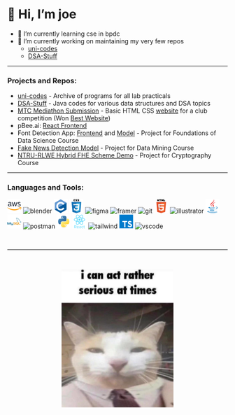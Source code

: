# 👋 Hi, I’m joe
<!--- (joe mama) --->

- 🌱 I’m currently learning cse in bpdc
- 🔭 I’m currently working on maintaining my very few repos
  - [uni-codes](https://github.com/joejo-joestar/uni-codes)
  - [DSA-Stuff](https://github.com/joejo-joestar/DSA-Stuff)


---

### Projects and Repos:
- [uni-codes](https://github.com/joejo-joestar/uni-codes) - Archive of programs for all lab practicals
- [DSA-Stuff](https://github.com/joejo-joestar/DSA-Stuff) - Java codes for various data structures and DSA topics
- [MTC Mediathon Submission](https://github.com/SreenikethanI/Mediathon2024-Logitik) - Basic HTML CSS [website](https://sreenikethani.github.io/Mediathon2024-Logitik/) for a club competition (Won [Best Website](https://www.linkedin.com/posts/microsoft-tech-club_microsofttechclub-photography-webdev-activity-7241003189209055232-g2q4))
- pBee.ai: [React Frontend](https://github.com/joejo-joestar/pBee.ai-frontend) 
- Font Detection App: [Frontend](https://github.com/joejo-joestar/Font-Detection-App) and [Model](https://github.com/SreenikethanI/Font-Detection-Model) - Project for Foundations of Data Science Course
- [Fake News Detection Model](https://github.com/joejo-joestar/FakeNews-Detection-Model) - Project for Data Mining Course
- [NTRU-RLWE Hybrid FHE Scheme Demo](https://github.com/joejo-joestar/NTRU-RLWE-Hybrid-Scheme) - Project for Cryptography Course

---

### Languages and Tools:
<p align="left">
    <a href="https://aws.amazon.com" target="_blank" rel="noreferrer" style="text-decoration: none;">
        <img src="https://raw.githubusercontent.com/devicons/devicon/master/icons/amazonwebservices/amazonwebservices-original-wordmark.svg" alt="aws" width="32" height="32"/>
    </a>
    <a href="https://www.blender.org/" target="_blank" rel="noreferrer" style="text-decoration: none;">
        <img src="https://download.blender.org/branding/community/blender_community_badge_white.svg" alt="blender" width="32" height="32"/>
    </a>
    <a href="https://www.cprogramming.com/" target="_blank" rel="noreferrer" style="text-decoration: none;">
        <img src="https://raw.githubusercontent.com/devicons/devicon/master/icons/c/c-original.svg" alt="c" width="32" height="32"/>
    </a>
    <a href="https://www.w3schools.com/css/" target="_blank" rel="noreferrer" style="text-decoration: none;">
        <img src="https://raw.githubusercontent.com/devicons/devicon/master/icons/css3/css3-original-wordmark.svg" alt="css3" width="32" height="32"/>
    </a>
    <a href="https://www.figma.com/" target="_blank" rel="noreferrer" style="text-decoration: none;">
        <img src="https://www.vectorlogo.zone/logos/figma/figma-icon.svg" alt="figma" width="32" height="32"/>
    </a>
    <a href="https://www.framer.com/" target="_blank" rel="noreferrer" style="text-decoration: none;">
        <img src="https://www.vectorlogo.zone/logos/framer/framer-icon.svg" alt="framer" width="32" height="32"/>
    </a>
    <a href="https://git-scm.com/" target="_blank" rel="noreferrer" style="text-decoration: none;">
        <img src="https://www.vectorlogo.zone/logos/git-scm/git-scm-icon.svg" alt="git" width="32" height="32"/>
    </a>
    <a href="https://www.w3.org/html/" target="_blank" rel="noreferrer" style="text-decoration: none;">
        <img src="https://raw.githubusercontent.com/devicons/devicon/master/icons/html5/html5-original-wordmark.svg" alt="html5" width="32" height="32"/>
    </a>
    <a href="https://www.adobe.com/in/products/illustrator.html" target="_blank" rel="noreferrer" style="text-decoration: none;">
        <img src="https://www.vectorlogo.zone/logos/adobe_illustrator/adobe_illustrator-icon.svg" alt="illustrator" width="32" height="32"/>
    </a>
    <a href="https://www.java.com" target="_blank" rel="noreferrer" style="text-decoration: none;">
        <img src="https://raw.githubusercontent.com/devicons/devicon/master/icons/java/java-original.svg" alt="java" width="32" height="32"/>
    </a>
    <a href="https://www.mysql.com/" target="_blank" rel="noreferrer" style="text-decoration: none;">
        <img src="https://raw.githubusercontent.com/devicons/devicon/master/icons/mysql/mysql-original-wordmark.svg" alt="mysql" width="32" height="32"/>
    </a>
    <a href="https://postman.com" target="_blank" rel="noreferrer" style="text-decoration: none;">
        <img src="https://www.vectorlogo.zone/logos/getpostman/getpostman-icon.svg" alt="postman" width="32" height="32"/>
    </a>
    <a href="https://www.python.org" target="_blank" rel="noreferrer" style="text-decoration: none;">
        <img src="https://raw.githubusercontent.com/devicons/devicon/master/icons/python/python-original.svg" alt="python" width="32" height="32"/>
    </a>
    <a href="https://reactjs.org/" target="_blank" rel="noreferrer" style="text-decoration: none;">
        <img src="https://raw.githubusercontent.com/devicons/devicon/master/icons/react/react-original-wordmark.svg" alt="react" width="32" height="32"/>
    </a>
    <a href="https://tailwindcss.com/" target="_blank" rel="noreferrer" style="text-decoration: none;">
        <img src="https://www.vectorlogo.zone/logos/tailwindcss/tailwindcss-icon.svg" alt="tailwind" width="32" height="32"/>
    </a>
    <a href="https://www.typescriptlang.org/" target="_blank" rel="noreferrer" style="text-decoration: none;">
        <img src="https://raw.githubusercontent.com/devicons/devicon/master/icons/typescript/typescript-original.svg" alt="typescript" width="32" height="32"/>
    </a>
    <a href="https://code.visualstudio.com/" target="_blank" rel="noreferrer" style="text-decoration: none;">
        <img src="https://cdn.jsdelivr.net/gh/devicons/devicon@latest/icons/vscode/vscode-original.svg" alt="vscode" width="32" height="32"/>
    </a>
</p>

<br>

---

<br>


<p align="center">
    <img src="./Media/serious%20and%20professional.png" alt="Very Serious and Professional" title="Very Serious and Professional" width="256">
</p>

<!---
joejo-joestar/joejo-joestar is a ✨ special ✨ repository because its `README.md` (this file) appears on your GitHub profile.
You can click the Preview link to take a look at your changes.
> "[weli welo weli](https://youtu.be/QxYpiBlHr1w) 
> 🍄
> 😺
> 
>                 - alan walked

--->
